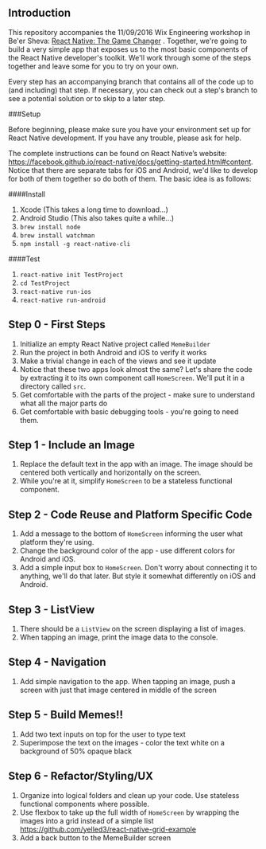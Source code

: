 ## Introduction

This repository accompanies the 11/09/2016 Wix Engineering workshop in Be'er Sheva: 
[React Native: The Game Changer](http://www.wix.engineering/react-native-the-game-changer)
. Together, we're going to build a very simple app that exposes us to the most basic 
components of the React Native developer's toolkit. We'll work through some of the steps 
together and leave some for you to try on your own. 

Every step has an accompanying branch that contains all of the code up to (and including)
that step. If necessary, you can check out a step's branch to see a potential solution
or to skip to a later step.

###Setup

Before beginning, please make sure you have your environment set up for React Native development.
If you have any trouble, please ask for help.

The complete instructions can be found on React Native’s website: 
https://facebook.github.io/react-native/docs/getting-started.html#content. 
Notice that there are separate tabs for iOS and Android, we'd like to develop for both of them together so do both of them. 
The basic idea is as follows: 

####Install

1. Xcode (This takes a long time to download…)
1. Android Studio (This also takes quite a while…)
1. `brew install node`
1. `brew install watchman`
1. `npm install -g react-native-cli`

####Test

1. `react-native init TestProject`
1. `cd TestProject`
1. `react-native run-ios`
1. `react-native run-android`

## Step 0 - First Steps

1. Initialize an empty React Native project called `MemeBuilder`
1. Run the project in both Android and iOS to verify it works
1. Make a trivial change in each of the views and see it update
1. Notice that these two apps look almost the same? Let's share the code by
extracting it to its own component call `HomeScreen`. We'll put it in a directory called `src`.
1. Get comfortable with the parts of the project - make sure to understand what all the major parts do
1. Get comfortable with basic debugging tools - you're going to need them.

## Step 1 - Include an Image

1. Replace the default text in the app with an image. The image
should be centered both vertically and horizontally on the screen.
1. While you're at it, simplify `HomeScreen` to be a stateless functional component.

## Step 2 - Code Reuse and Platform Specific Code

1. Add a message to the bottom of `HomeScreen` informing the user what platform they're using.
1. Change the background color of the app - use different colors for Android and iOS.
1. Add a simple input box to `HomeScreen`. Don't worry about connecting it to anything,
we'll do that later. But style it somewhat differently on iOS and Android.

## Step 3 - ListView

1. There should be a `ListView` on the screen displaying a list of images.
1. When tapping an image, print the image data to the console.

## Step 4 - Navigation

1. Add simple navigation to the app. When tapping an image, push a screen
with just that image centered in middle of the screen

## Step 5 - Build Memes!!

1. Add two text inputs on top for the user to type text
1. Superimpose the text on the images - color the text white on a background of 50% opaque black

## Step 6 - Refactor/Styling/UX

1. Organize into logical folders and clean up your code. Use stateless functional components where possible.
1. Use flexbox to take up the full width of `HomeScreen` by wrapping the images into a grid instead of a simple list
https://github.com/yelled3/react-native-grid-example
1. Add a back button to the MemeBuilder screen